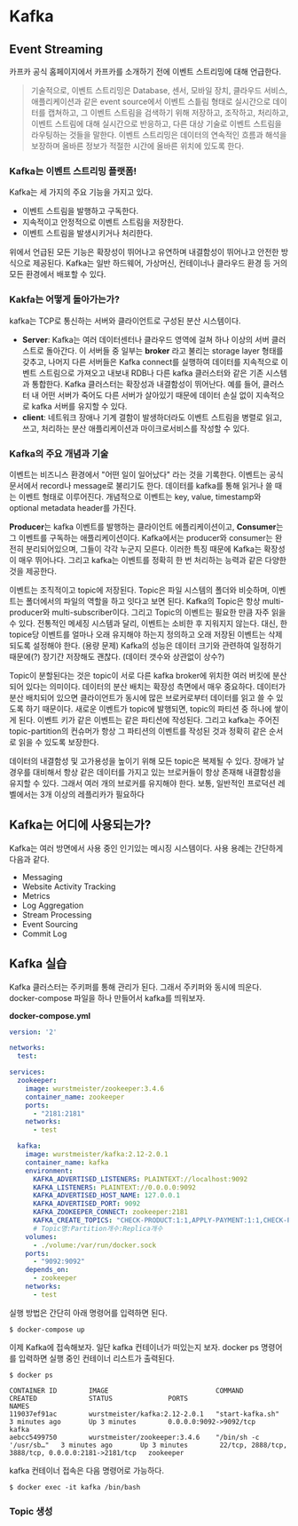# Kafka



## Event Streaming

카프카 공식 홈페이지에서 카프카를 소개하기 전에 이벤트 스트리밍에 대해 언급한다.

>기술적으로, 이벤트 스트리밍은 Database, 센서, 모바일 장치, 클라우드 서비스, 애플리케이션과 같은 event source에서 이벤트 스틑림 형태로 실시간으로 데이터를 캡쳐하고, 그 이벤트 스트림을 검색하기 위해 저장하고, 조작하고, 처리하고, 이벤트 스트림에 대해 실시간으로 반응하고, 다른 대상 기술로 이벤트 스트림을 라우팅하는 것들을 말한다. 이벤트 스트리밍은 데이터의 연속적인 흐름과 해석을 보장하며 올바른 정보가 적절한 시간에 올바른 위치에 있도록 한다.



### Kafka는 이벤트 스트리밍 플랫폼!

Kafka는 세 가지의 주요 기능을 가지고 있다.

* 이벤트 스트림을 발행하고 구독한다.
* 지속적이고 안정적으로 이벤트 스트림을 저장한다.
* 이벤트 스트림을 발생시키거나 처리한다.



위에서 언급된 모든 기능은 확장성이 뛰어나고 유연하며 내결함성이 뛰어나고 안전한 방식으로 제공된다. Kafka는 일반 하드웨어, 가상머신, 컨테이너나 클라우드 환경 등 거의 모든 환경에서 배포할 수 있다. 



### Kakfa는 어떻게 돌아가는가?

kafka는 TCP로 통신하는 서버와 클라이언트로 구성된 분산 시스템이다. 

* **Server**: Kafka는 여러 데이터센터나 클라우드 영역에 걸쳐 하나 이상의 서버 클러스트로 돌아간다. 이 서버들 중 일부는 **broker** 라고 불리는 storage layer 형태를 갖추고, 나머지 다른 서버들은 Kafka connect를 실행하여 데이터를 지속적으로 이벤트 스트림으로 가져오고 내보내 RDB나 다른 kafka 클러스터와 같은 기존 시스템과 통합한다. Kafka 클러스터는 확장성과 내결함성이 뛰어난다. 예를 들어, 클러스터 내 어떤 서버가 죽어도 다른 서버가 살아있기 때문에 데이터 손실 없이 지속적으로 kafka 서버를 유지할 수 있다.
* **client**: 네트워크 장애나 기계 결함이 발생하더라도 이벤트 스트림을 병렬로 읽고, 쓰고, 처리하는 분산 애플리케이션과 마이크로서비스를 작성할 수 있다.



### Kafka의 주요 개념과 기술

이벤트는 비즈니스 환경에서 "어떤 일이 일어났다" 라는 것을 기록한다. 이벤트는 공식 문서에서 record나 message로 불리기도 한다. 데이터를 kafka를 통해 읽거나 쓸 때는 이벤트 형태로 이루어진다. 개념적으로 이벤트는 key, value, timestamp와 optional metadata header를 가진다. 



**Producer**는 kafka 이벤트를 발행하는 클라이언트 에플리케이션이고, **Consumer**는 그 이벤트를 구독하는 애플리케이션이다. Kafka에서는 producer와 consumer는 완전히 분리되어있으며, 그들이 각각 누군지 모른다. 이러한 특징 때문에 Kafka는 확장성이 매우 뛰어나다. 그리고 kafka는 이벤트를 정확히 한 번 처리하는 능력과 같은 다양한 것을 제공한다.



이벤트는 조직적이고 topic에 저장된다. Topic은 파일 시스템의 폴더와 비슷하며, 이벤트는 폴더에서의 파일의 역할을 하고 잇다고 보면 된다. Kafka의 Topic은 항상 multi-producer와 multi-subscriber이다. 그리고 Topic의 이벤트는 필요한 만큼 자주 읽을 수 있다. 전통적인 메세징 시스템과 달리, 이벤트는 소비한 후 지워지지 않는다. 대신, 한 topice당 이벤트를 얼마나 오래 유지해야 하는지 정의하고 오래 저장된 이벤트는 삭제되도록 설정해야 한다. (용량 문제) Kafka의 성능은 데이터 크기와 관련하여 일정하기 때문에(?) 장기간 저장해도 괜찮다. (데이터 갯수와 상관없이 상수?)



Topic이 분할된다는 것은 topic이 서로 다른 kafka broker에 위치한 여러 버킷에 분산되어 있다는 의미이다. 데이터의 분산 배치는 확장성 측면에서 매우 중요하다. 데이터가 분산 배치되어 있으면 클라이언트가 동시에 많은 브로커로부터 데이터를 읽고 쓸 수 있도록 하기 때문이다. 새로운 이벤트가 topic에 발행되면, topic의 파티션 중 하나에 쌓이게 된다. 이벤트 키가 같은 이벤트는 같은 파티션에 작성된다. 그리고 kafka는 주어진 topic-partition의 컨슈머가 항상 그 파티션의 이벤트를 작성된 것과 정확히 같은 순서로 읽을 수 있도록 보장한다. 



데이터의 내결함성 및 고가용성을 높이기 위해 모든 topic은 복제될 수 있다. 장애가 날 경우를 대비해서 항상 같은 데이터를 가지고 있는 브로커들이 항상 존재해 내결함성을 유지할 수 있다. 그래서 여러 개의 브로커를 유지해야 한다. 보통, 일반적인 프로덕션 레벨에서는 3개 이상의 레플리카가 필요하다



## Kafka는 어디에 사용되는가?

Kafka는 여러 방면에서 사용 중인 인기있는 메시징 시스템이다. 사용 용례는 간단하게 다음과 같다.

* Messaging
* Website Activity Tracking
* Metrics
* Log Aggregation
* Stream Processing
* Event Sourcing
* Commit Log



## Kafka 실습

Kafka 클러스터는 주키퍼를 통해 관리가 된다. 그래서 주키퍼와 동시에 띄운다. docker-compose 파일을 하나 만들어서 kafka를 띄워보자.

**docker-compose.yml**

```yaml
version: '2'

networks:
  test:

services:
  zookeeper:
    image: wurstmeister/zookeeper:3.4.6
    container_name: zookeeper
    ports:
      - "2181:2181"
    networks:
      - test

  kafka:
    image: wurstmeister/kafka:2.12-2.0.1
    container_name: kafka
    environment:
      KAFKA_ADVERTISED_LISTENERS: PLAINTEXT://localhost:9092
      KAFKA_LISTENERS: PLAINTEXT://0.0.0.0:9092
      KAFKA_ADVERTISED_HOST_NAME: 127.0.0.1
      KAFKA_ADVERTISED_PORT: 9092
      KAFKA_ZOOKEEPER_CONNECT: zookeeper:2181
      KAFKA_CREATE_TOPICS: "CHECK-PRODUCT:1:1,APPLY-PAYMENT:1:1,CHECK-PRODUCT-RESULT:1:1,APPLY-PAYMENT-RESULT:1:1,CHECK-PRODUCT-ROLLBACK:1:1,APPLY-PAYMENT_ROLLBACK:1:1"
      # Topic명:Partition개수:Replica개수
    volumes:
      - ./volume:/var/run/docker.sock
    ports:
      - "9092:9092"
    depends_on:
      - zookeeper
    networks:
      - test
```

실행 방법은 간단히 아래 명령어를 입력하면 된다.

```shell
$ docker-compose up
```



이제 Kafka에 접속해보자. 일단 kafka 컨테이너가 떠있는지 보자. docker ps 명령어를 입력하면 실행 중인 컨테이너 리스트가 출력된다.

```shell
$ docker ps

CONTAINER ID        IMAGE                           COMMAND                  CREATED             STATUS              PORTS                                                NAMES
119037ef91ac        wurstmeister/kafka:2.12-2.0.1   "start-kafka.sh"         3 minutes ago       Up 3 minutes        0.0.0.0:9092->9092/tcp                               kafka
aebcc5499750        wurstmeister/zookeeper:3.4.6    "/bin/sh -c '/usr/sb…"   3 minutes ago       Up 3 minutes        22/tcp, 2888/tcp, 3888/tcp, 0.0.0.0:2181->2181/tcp   zookeeper
```



kafka 컨테이너 접속은 다음 명령어로 가능하다.

```shell
$ docker exec -it kafka /bin/bash
```



### Topic 생성

































